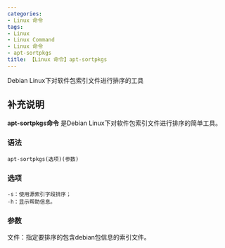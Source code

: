 ```yaml
---
categories:
- Linux 命令
tags:
- Linux
- Linux Command
- Linux 命令
- apt-sortpkgs
title: 【Linux 命令】apt-sortpkgs
---
```


Debian Linux下对软件包索引文件进行排序的工具

## 补充说明

**apt-sortpkgs命令** 是Debian Linux下对软件包索引文件进行排序的简单工具。

###  语法

```shell
apt-sortpkgs(选项)(参数)
```

###  选项

```shell
-s：使用源索引字段排序；
-h：显示帮助信息。
```

###  参数

文件：指定要排序的包含debian包信息的索引文件。


<!-- Linux命令行搜索引擎：https://jaywcjlove.github.io/linux-command/ -->